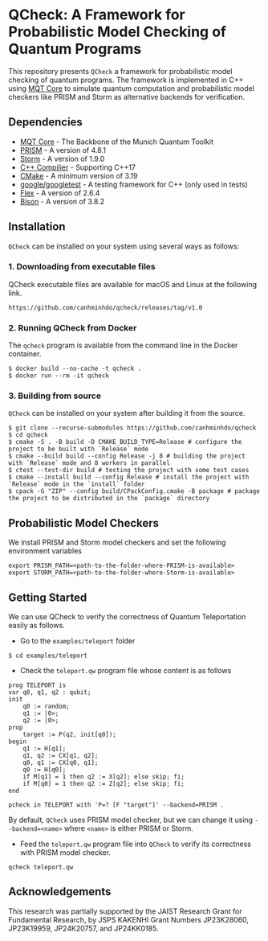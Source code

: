 # QCheck: A Framework for Probabilistic Model Checking of Quantum Programs
This repository presents `QCheck` a framework for probabilistic model checking of quantum programs. The framework is implemented in C++ using [MQT Core](https://github.com/cda-tum/mqt-core) to simulate quantum computation and probabilistic model checkers like PRISM and Storm as alternative backends for verification.

## Dependencies
- [MQT Core](https://github.com/cda-tum/mqt-core) - The Backbone of the Munich Quantum Toolkit
- [PRISM](https://www.prismmodelchecker.org) - A version of 4.8.1
- [Storm](https://www.stormchecker.org) - A version of 1.9.0
- [C++ Compilier](https://clang.llvm.org) - Supporting C++17
- [CMake](https://cmake.org) - A minimum version of 3.19
- [google/googletest](https://github.com/google/googletest) - A testing framework for C++ (only used in tests)
- [Flex](https://github.com/westes/flex) - A version of 2.6.4
- [Bison](https://www.gnu.org/software/bison/) - A version of 3.8.2

## Installation
`QCheck` can be installed on your system using several ways as follows:

### 1. Downloading from executable files
QCheck executable files are available for macOS and Linux at the following link.
```
https://github.com/canhminhdo/qcheck/releases/tag/v1.0
```

### 2. Running QCheck from Docker

The `qcheck` program is available from the command line in the Docker container.

```shell
$ docker build --no-cache -t qcheck .
$ docker run --rm -it qcheck
```

### 3. Building from source
`QCheck` can be installed on your system after building it from the source.
```shell
$ git clone --recurse-submodules https://github.com/canhminhdo/qcheck
$ cd qcheck
$ cmake -S . -B build -D CMAKE_BUILD_TYPE=Release # configure the project to be built with `Release` mode
$ cmake --build build --config Release -j 8 # building the project with `Release` mode and 8 workers in parallel
$ ctest --test-dir build # testing the project with some test cases
$ cmake --install build --config Release # install the project with `Release` mode in the `install` folder
$ cpack -G "ZIP" --config build/CPackConfig.cmake -B package # package the project to be distributed in the `package` directory
```

## Probabilistic Model Checkers
We install PRISM and Storm model checkers and set the following environment variables
```shell
export PRISM_PATH=<path-to-the-folder-where-PRISM-is-available>
export STORM_PATH=<path-to-the-folder-where-Storm-is-available>
```

## Getting Started
We can use QCheck to verify the correctness of Quantum Teleportation easily as follows.

- Go to the `examples/teleport` folder
```
$ cd examples/teleport
```

- Check the `teleport.qw` program file whose content is as follows
```
prog TELEPORT is
var q0, q1, q2 : qubit;
init
    q0 := random;
    q1 := |0>;
    q2 := |0>;
prop
    target := P(q2, init[q0]);
begin
    q1 := H[q1];
    q1, q2 := CX[q1, q2];
    q0, q1 := CX[q0, q1];
    q0 := H[q0];
    if M[q1] = 1 then q2 := X[q2]; else skip; fi;
    if M[q0] = 1 then q2 := Z[q2]; else skip; fi;
end

pcheck in TELEPORT with 'P=? [F "target"]' --backend=PRISM .
```
    
By default, `QCheck` uses PRISM model checker, but we can change it using `--backend=<name>` where `<name>` is either PRISM or Storm.


- Feed the `teleport.qw` program file into `QCheck` to verify its correctness with PRISM model checker.
```shell
qcheck teleport.qw
```

## Acknowledgements
This research was partially supported by the JAIST Research Grant for Fundamental Research, by JSPS KAKENHI Grant Numbers JP23K28060, JP23K19959, JP24K20757, and JP24KK0185.